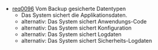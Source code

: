 * [req0096](https://github.com/DomainDrivenArchitecture/ddaRequirement/blob/master/en/requirements/req0096.md) Vom Backup gesicherte Datentypen
  * Das System sichert die Applikationsdaten.
  * alternativ: Das System sichert Anwendungs-Code
  * alternativ: Das System sichert Konfiguration
  * alternativ: Das System sichert Logdaten
  * alternativ: Das System sichert Sicherheits-Logdaten
